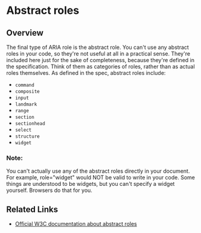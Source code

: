 # Abstract roles

## Overview

The final type of ARIA role is the abstract role. You can't use any abstract roles in your code, so they're not useful at all in a practical sense. They're included here just for the sake of completeness, because they're defined in the specification. Think of them as categories of roles, rather than as actual roles themselves. As defined in the spec, abstract roles include:

- `command`
- `composite`
- `input`
- `landmark`
- `range`
- `section`
- `sectionhead`
- `select`
- `structure`
- `widget`

### Note:

You can't actually use any of the abstract roles directly in your document. For example, role="widget" would NOT be valid to write in your code. Some things are understood to be widgets, but you can't specify a widget yourself. Browsers do that for you.

## Related Links
- [Official W3C documentation about abstract roles](https://www.w3.org/WAI/PF/aria/roles#abstract_roles)
